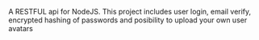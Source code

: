 A RESTFUL api for NodeJS. This project includes user login, email verify, encrypted hashing of passwords and posibility to upload your own user avatars
